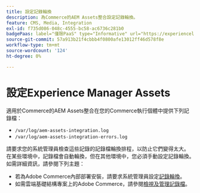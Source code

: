 ```yaml
---
title: 設定記錄輪換
description: 為Commerce的AEM Assets整合設定記錄輪換。
feature: CMS, Media, Integration
exl-id: f735d086-048c-4555-bc58-ac6736c281b0
badgePaas: label="僅限PaaS" type="Informative" url="https://experienceleague.adobe.com/zh-hant/docs/commerce/user-guides/product-solutions" tooltip="僅適用於雲端專案(Adobe管理的PaaS基礎結構)和內部部署專案的Adobe Commerce 。"
source-git-commit: 57a913b21f4cbbb4f0800afe13012ff46d578f8e
workflow-type: tm+mt
source-wordcount: '124'
ht-degree: 0%

---
```


# 設定Experience Manager Assets

適用於Commerce的AEM Assets整合在您的Commerce執行個體中提供下列記錄檔：

- `/var/log/aem-assets-integration.log`
- `/var/log/aem-assets-integration-errors.log`

請要求您的系統管理員檢查這些記錄的記錄檔輪換排程，以防止它們變得太大。 在某些環境中，記錄檔會自動輪換，但在其他環境中，您必須手動設定記錄輪換。 如需詳細資訊，請參閱下列主題：

- 若為Adobe Commerce內部部署安裝，請要求系統管理員設定[記錄輪換](https://experienceleague.adobe.com/docs/commerce-operations/installation-guide/next-steps/configuration.html?lang=zh-Hant#server-settings)。
- 如需雲端基礎結構專案上的Adobe Commerce，請參閱[檢視及管理記錄檔](https://experienceleague.adobe.com/docs/commerce-cloud-service/user-guide/develop/test/log-locations.html?lang=zh-Hant)。
